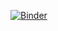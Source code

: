[![Binder](http://mybinder.org/badge_logo.svg)](https://mybinder.org/v2/gh/wujiang/analytics/master?urlpath=lab/tree/mpcny.ipynb)
